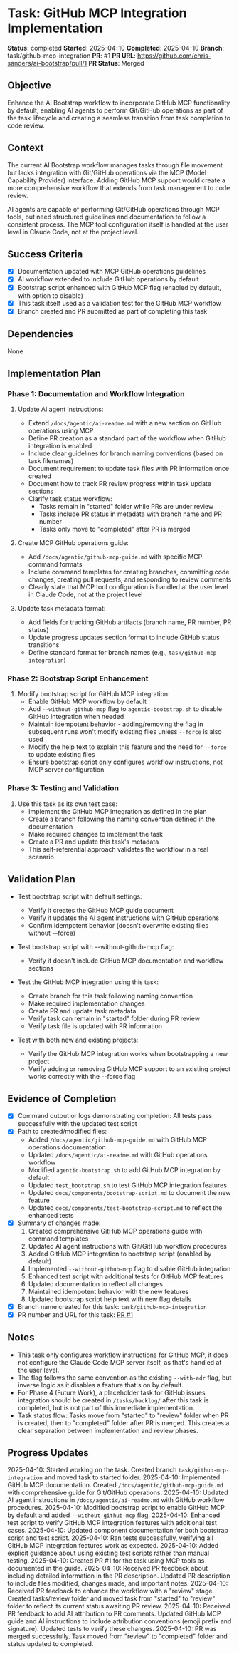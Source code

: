 # Task: GitHub MCP Integration Implementation

**Status**: completed
**Started**: 2025-04-10
**Completed**: 2025-04-10
**Branch**: task/github-mcp-integration
**PR**: #1
**PR URL**: https://github.com/chris-sanders/ai-bootstrap/pull/1
**PR Status**: Merged

## Objective
Enhance the AI Bootstrap workflow to incorporate GitHub MCP functionality by default, enabling AI agents to perform Git/GitHub operations as part of the task lifecycle and creating a seamless transition from task completion to code review.

## Context
The current AI Bootstrap workflow manages tasks through file movement but lacks integration with Git/GitHub operations via the MCP (Model Capability Provider) interface. Adding GitHub MCP support would create a more comprehensive workflow that extends from task management to code review.

AI agents are capable of performing Git/GitHub operations through MCP tools, but need structured guidelines and documentation to follow a consistent process. The MCP tool configuration itself is handled at the user level in Claude Code, not at the project level.

## Success Criteria
- [x] Documentation updated with MCP GitHub operations guidelines
- [x] AI workflow extended to include GitHub operations by default
- [x] Bootstrap script enhanced with GitHub MCP flag (enabled by default, with option to disable)
- [x] This task itself used as a validation test for the GitHub MCP workflow
- [x] Branch created and PR submitted as part of completing this task

## Dependencies
None

## Implementation Plan
### Phase 1: Documentation and Workflow Integration
1. Update AI agent instructions:
   - Extend `/docs/agentic/ai-readme.md` with a new section on GitHub operations using MCP
   - Define PR creation as a standard part of the workflow when GitHub integration is enabled
   - Include clear guidelines for branch naming conventions (based on task filenames)
   - Document requirement to update task files with PR information once created
   - Document how to track PR review progress within task update sections
   - Clarify task status workflow:
     * Tasks remain in "started" folder while PRs are under review
     * Tasks include PR status in metadata with branch name and PR number
     * Tasks only move to "completed" after PR is merged

2. Create MCP GitHub operations guide:
   - Add `/docs/agentic/github-mcp-guide.md` with specific MCP command formats
   - Include command templates for creating branches, committing code changes, creating pull requests, and responding to review comments
   - Clearly state that MCP tool configuration is handled at the user level in Claude Code, not at the project level

3. Update task metadata format:
   - Add fields for tracking GitHub artifacts (branch name, PR number, PR status)
   - Update progress updates section format to include GitHub status transitions
   - Define standard format for branch names (e.g., `task/github-mcp-integration`)

### Phase 2: Bootstrap Script Enhancement
1. Modify bootstrap script for GitHub MCP integration:
   - Enable GitHub MCP workflow by default
   - Add `--without-github-mcp` flag to `agentic-bootstrap.sh` to disable GitHub integration when needed
   - Maintain idempotent behavior - adding/removing the flag in subsequent runs won't modify existing files unless `--force` is also used
   - Modify the help text to explain this feature and the need for `--force` to update existing files
   - Ensure bootstrap script only configures workflow instructions, not MCP server configuration

### Phase 3: Testing and Validation
1. Use this task as its own test case:
   - Implement the GitHub MCP integration as defined in the plan
   - Create a branch following the naming convention defined in the documentation
   - Make required changes to implement the task
   - Create a PR and update this task's metadata
   - This self-referential approach validates the workflow in a real scenario

## Validation Plan
- Test bootstrap script with default settings:
  - Verify it creates the GitHub MCP guide document
  - Verify it updates the AI agent instructions with GitHub operations
  - Confirm idempotent behavior (doesn't overwrite existing files without --force)

- Test bootstrap script with --without-github-mcp flag:
  - Verify it doesn't include GitHub MCP documentation and workflow sections

- Test the GitHub MCP integration using this task:
  - Create branch for this task following naming convention
  - Make required implementation changes
  - Create PR and update task metadata
  - Verify task can remain in "started" folder during PR review
  - Verify task file is updated with PR information

- Test with both new and existing projects:
  - Verify the GitHub MCP integration works when bootstrapping a new project
  - Verify adding or removing GitHub MCP support to an existing project works correctly with the --force flag

## Evidence of Completion
- [x] Command output or logs demonstrating completion: All tests pass successfully with the updated test script
- [x] Path to created/modified files:
  - Added `/docs/agentic/github-mcp-guide.md` with GitHub MCP operations documentation
  - Updated `/docs/agentic/ai-readme.md` with GitHub operations workflow
  - Modified `agentic-bootstrap.sh` to add GitHub MCP integration by default
  - Updated `test_bootstrap.sh` to test GitHub MCP integration features
  - Updated `docs/components/bootstrap-script.md` to document the new feature
  - Updated `docs/components/test-bootstrap-script.md` to reflect the enhanced tests
- [x] Summary of changes made:
  1. Created comprehensive GitHub MCP operations guide with command templates
  2. Updated AI agent instructions with Git/GitHub workflow procedures
  3. Added GitHub MCP integration to bootstrap script (enabled by default)
  4. Implemented `--without-github-mcp` flag to disable GitHub integration
  5. Enhanced test script with additional tests for GitHub MCP features
  6. Updated documentation to reflect all changes
  7. Maintained idempotent behavior with the new features
  8. Updated bootstrap script help text with new flag details
- [x] Branch name created for this task: `task/github-mcp-integration`
- [x] PR number and URL for this task: [PR #1](https://github.com/chris-sanders/ai-bootstrap/pull/1)

## Notes
- This task only configures workflow instructions for GitHub MCP, it does not configure the Claude Code MCP server itself, as that's handled at the user level.
- The flag follows the same convention as the existing `--with-adr` flag, but inverse logic as it disables a feature that's on by default.
- For Phase 4 (Future Work), a placeholder task for GitHub issues integration should be created in `/tasks/backlog/` after this task is completed, but is not part of this immediate implementation.
- Task status flow: Tasks move from "started" to "review" folder when PR is created, then to "completed" folder after PR is merged. This creates a clear separation between implementation and review phases.

## Progress Updates
2025-04-10: Started working on the task. Created branch `task/github-mcp-integration` and moved task to started folder.
2025-04-10: Implemented GitHub MCP documentation. Created `/docs/agentic/github-mcp-guide.md` with comprehensive guide for Git/GitHub operations.
2025-04-10: Updated AI agent instructions in `/docs/agentic/ai-readme.md` with GitHub workflow procedures.
2025-04-10: Modified bootstrap script to enable GitHub MCP by default and added `--without-github-mcp` flag.
2025-04-10: Enhanced test script to verify GitHub MCP integration features with additional test cases.
2025-04-10: Updated component documentation for both bootstrap script and test script.
2025-04-10: Ran tests successfully, verifying all GitHub MCP integration features work as expected.
2025-04-10: Added explicit guidance about using existing test scripts rather than manual testing.
2025-04-10: Created PR #1 for the task using MCP tools as documented in the guide.
2025-04-10: Received PR feedback about including detailed information in the PR description. Updated PR description to include files modified, changes made, and important notes.
2025-04-10: Received PR feedback to enhance the workflow with a "review" stage. Created tasks/review folder and moved task from "started" to "review" folder to reflect its current status awaiting PR review.
2025-04-10: Received PR feedback to add AI attribution to PR comments. Updated GitHub MCP guide and AI instructions to include attribution conventions (emoji prefix and signature). Updated tests to verify these changes.
2025-04-10: PR was merged successfully. Task moved from "review" to "completed" folder and status updated to completed.